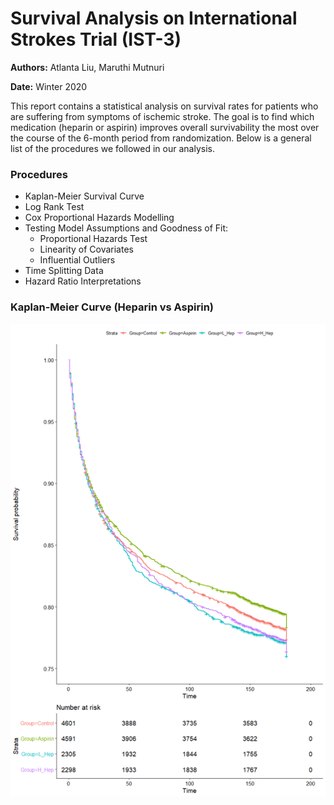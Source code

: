 # Survival Analysis on International Strokes Trial (IST-3)

**Authors:** Atlanta Liu, Maruthi Mutnuri

**Date:** Winter 2020

This report contains a statistical analysis on survival rates for patients who are suffering from symptoms of ischemic stroke. The goal is to find which medication (heparin or aspirin) improves overall survivability the most over the course of the 6-month period from randomization. Below is a general list of the procedures we followed in our analysis.

### Procedures

- Kaplan-Meier Survival Curve
- Log Rank Test
- Cox Proportional Hazards Modelling
- Testing Model Assumptions and Goodness of Fit:
  - Proportional Hazards Test
  - Linearity of Covariates
  - Influential Outliers
- Time Splitting Data
- Hazard Ratio Interpretations

### Kaplan-Meier Curve (Heparin vs Aspirin)

![Kaplan-Meier Curve](/Images/Kaplan_Meier.png)
